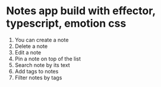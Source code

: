 # Notes app build with effector, typescript, emotion css

1. You can create a note
2. Delete a note
3. Edit a note
4. Pin a note on top of the list
5. Search note by its text
6. Add tags to notes
7. Filter notes by tags
